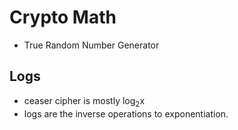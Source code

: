 # Crypto Math
* True Random Number Generator
## Logs
* ceaser cipher is mostly log<sub>2</sub>x
* logs are the inverse operations to exponentiation.

